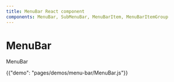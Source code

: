 ```yaml
---
title: MenuBar React component
components: MenuBar, SubMenuBar, MenuBarItem, MenuBarItemGroup
---
```


# MenuBar
<p class="description">MenuBar</p>

{{"demo": "pages/demos/menu-bar/MenuBar.js"}}

